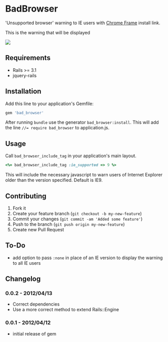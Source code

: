 # BadBrowser

'Unsupported browser' warning to IE users with [Chrome Frame](https://developers.google.com/chrome/chrome-frame/) install link.

This is the warning that will be displayed

![](http://treydock.github.com/bad_browser/images/bad_browser_warning2.png)

## Requirements

* Rails >= 3.1
* jquery-rails

## Installation

Add this line to your application's Gemfile:

```ruby
gem 'bad_browser'
```

After running `bundle` use the generator `bad_browser:install`.  This will add the line `//= require bad_browser` to application.js.

## Usage

Call `bad_browser_include_tag` in your application's main layout.

```ruby
<%= bad_browser_include_tag :ie_supported => 9 %>
```

This will include the necessary javascript to warn users of Internet Explorer older than the version specified.  Default is IE9.

## Contributing

1. Fork it
2. Create your feature branch (`git checkout -b my-new-feature`)
3. Commit your changes (`git commit -am 'Added some feature'`)
4. Push to the branch (`git push origin my-new-feature`)
5. Create new Pull Request

## To-Do

* add option to pass ```:none``` in place of an IE version to display the warning to all IE users

## Changelog

### 0.0.2 - 2012/04/13

* Correct dependencies
* Use a more correct method to extend Rails::Engine

### 0.0.1 - 2012/04/12

* initial release of gem
